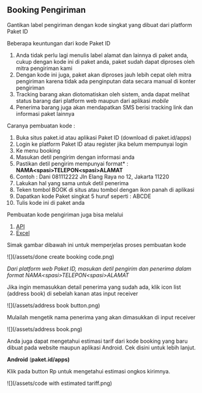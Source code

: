 ## Booking Pengiriman

Gantikan label pengiriman dengan kode singkat yang dibuat dari platform Paket ID

Beberapa keuntungan dari kode Paket ID

1. Anda tidak perlu lagi menulis label alamat dan lainnya di paket anda, cukup dengan kode ini di paket anda, paket sudah dapat diproses oleh mitra pengiriman kami
2. Dengan kode ini juga, paket akan diproses jauh lebih cepat oleh mitra pengiriman karena tidak ada penginputan data secara manual di konter pengiriman
3. Tracking barang akan diotomatiskan oleh sistem, anda dapat melihat status barang dari platform web maupun dari aplikasi _mobile_
4. Penerima barang juga akan mendapatkan SMS berisi tracking link dan informasi paket lainnya

Caranya pembuatan kode :

1. Buka situs paket.id atau aplikasi Paket ID \(download di paket.id\/apps\)
2. Login ke platform Paket ID atau register jika belum mempunyai login
3. Ke menu booking
4. Masukan detil pengirim dengan informasi anda
5. Pastikan detil pengirim mempunyai format\* : **NAMA&lt;spasi&gt;TELEPON&lt;spasi&gt;ALAMAT**
6. Contoh : Dani 081112222 Jln Elang Raya no 12, Jakarta 11220
7. Lakukan hal yang sama untuk detil penerima
8. Teken tombol BOOK di situs atau tombol dengan ikon panah di aplikasi
9. Dapatkan kode Paket singkat 5 huruf seperti : ABCDE
10. Tulis kode ini di paket anda

Pembuatan kode pengiriman juga bisa melalui

1. [API](versi-2.md)
2. [Excel](excel-upload.md)

Simak gambar dibawah ini untuk memperjelas proses pembuatan kode

![](/assets/done create booking code.png)

_Dari platform web Paket ID, masukan detil pengirim dan penerima dalam format NAMA&lt;spasi&gt;TELEPON&lt;spasi&gt;ALAMAT_

Jika ingin memasukkan detail penerima yang sudah ada, klik icon list \(address book\) di sebelah kanan atas input receiver

![](/assets/address book button.png)

Mulailah mengetik nama penerima yang akan dimasukkan di input receiver

![](/assets/address book.png)

Anda juga dapat mengetahui estimasi tarif dari kode booking yang baru dibuat pada website maupun aplikasi Android. Cek disini untuk lebih lanjut.

**Android** \(**paket.id/apps\)**

Klik pada button Rp untuk mengetahui estimasi ongkos kirimnya.

![](/assets/code with estimated tariff.png)



